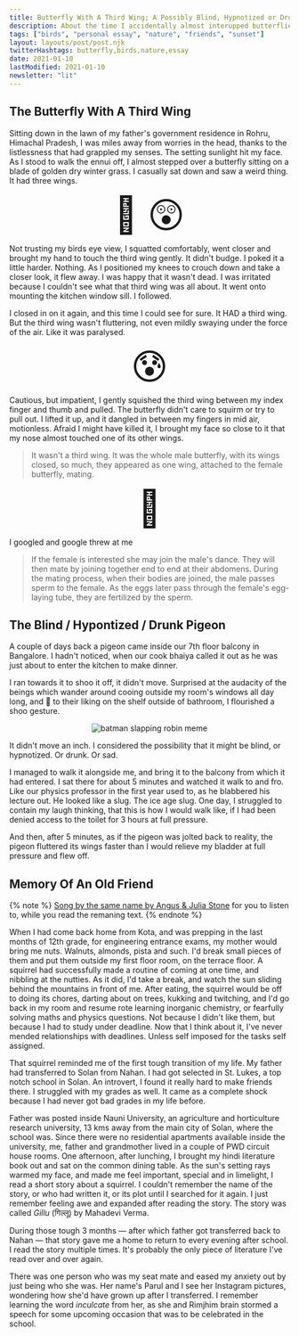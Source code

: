 ```yaml
---
title: Butterfly With A Third Wing; A Possibly Blind, Hypnotized or Drunk Pigeon; Memory Of An Old Friend
description: About the time I accidentally almost interupped butterflies mating. Rendezvous with a possibly blind, hypnotized or drunken pigeon and memory of an old squirrel and school friend.
tags: ["birds", "personal essay", "nature", "friends", "sunset"]
layout: layouts/post/post.njk
twitterHashtags: butterfly,birds,nature,essay
date: 2021-01-10
lastModified: 2021-01-10
newsletter: "lit"
---
```


## The Butterfly With A Third Wing

Sitting down in the lawn of my father's government residence in Rohru, Himachal Pradesh, I was miles away from worries in the head, thanks to the listlessness that had grappled my senses. The setting sunlight hit my face. As I stood to walk the ennui off, I almost stepped over a butterfly sitting on a blade of golden dry winter grass. I casually sat down and saw a weird thing. It had three wings.

<div style="font-size: 4rem; text-align: center;">
  🤯 😲
</div>

Not trusting my birds eye view, I squatted comfortably, went closer and brought my hand to touch the third wing gently. It didn't budge. I poked it a little harder. Nothing. As I positioned my knees to crouch down and take a closer look, it flew away. I was happy that it wasn't dead. I was irritated because I couldn't see what that third wing was all about. It went onto mounting the kitchen window sill. I followed.

I closed in on it again, and this time I could see for sure. It HAD a third wing. But the third wing wasn't fluttering, not even mildly swaying under the force of the air. Like it was paralysed.

<div style="font-size: 4rem; text-align: center;">
  😰
</div>

Cautious, but impatient, I gently squished the third wing between my index finger and thumb and pulled. The butterfly didn't care to squirm or try to pull out. I lifted it up, and it dangled in between my fingers in mid air, motionless. Afraid I might have killed it, I brought my face so close to it that my nose almost touched one of its other wings.

> It wasn't a third wing. It was the whole male butterfly, with its wings closed, so much, they appeared as one wing, attached to the female butterfly, mating.

<div style="font-size: 4rem; text-align: center;">
  🙈
</div>

I googled and google threw at me

> If the female is interested she may join the male's dance. They will then mate by joining together end to end at their abdomens. During the mating process, when their bodies are joined, the male passes sperm to the female. As the eggs later pass through the female's egg-laying tube, they are fertilized by the sperm.

## The Blind / Hypontized / Drunk Pigeon

A couple of days back a pigeon came inside our 7th floor balcony in Bangalore. I hadn't noticed, when our cook bhaiya called it out as he was just about to enter the kitchen to make dinner.

I ran towards it to shoo it off, it didn't move. Surprised at the audacity of the beings which wander around cooing outside my room's windows all day long, and 💩 to their liking on the shelf outside of bathroom, I flourished a shoo gesture.

<div style="text-align: center;">
  <img src="https://i.pinimg.com/564x/0a/8b/d6/0a8bd6f1639147c5000ae62d6bf708a0.jpg" alt="batman slapping robin meme"
  style="margin: 0 auto;"
  >
</div>

It didn't move an inch. I considered the possibility that it might be blind, or hypnotized. Or drunk. Or sad.

I managed to walk it alongside me, and bring it to the balcony from which it had entered. I sat there for about 5 minutes and watched it walk to and fro. Like our physics professor in the first year used to, as he blabbered his lecture out. He looked like a slug. The ice age slug. One day, I struggled to contain my laugh thinking, that this is how I would walk like, if I had been denied access to the toilet for 3 hours at full pressure.

And then, after 5 minutes, as if the pigeon was jolted back to reality, the pigeon fluttered its wings faster than I would relieve my bladder at full pressure and flew off.

## Memory Of An Old Friend

{% note %}
  [Song by the same name by Angus & Julia Stone](https://i.pinimg.com/564x/0a/8b/d6/0a8bd6f1639147c5000ae62d6bf708a0.jpg) for you to listen to, while you read the remaning text.
{% endnote %}


When I had come back home from Kota, and was prepping in the last months of 12th grade, for engineering entrance exams, my mother would bring me nuts. Walnuts, almonds, pista and such. I'd break small pieces of them and put them outside my first floor room, on the terrace floor. A squirrel had successfully made a routine of coming at one time, and nibbling at the nutties. As it did, I'd take a break, and watch the sun sliding behind the mountains in front of me. After eating, the squirrel would be off to doing its chores, darting about on trees, kukking and twitching, and I'd go back in my room and resume rote learning inorganic chemistry, or fearfully solving maths and physics questions. Not because I didn't like them, but because I had to study under deadline. Now that I think about it, I've never mended relationships with deadlines. Unless self imposed for the tasks self assigned.


That squirrel reminded me of the first tough transition of my life. My father had transferred to Solan from Nahan. I had got selected in St. Lukes, a top notch school in Solan. An introvert, I found it really hard to make friends there. I struggled with my grades as well. It came as a complete shock because I had never got bad grades in my life before.

Father was posted inside Nauni University, an agriculture and horticulture research university, 13 kms away from the main city of Solan, where the school was. Since there were no residential apartments available inside the university, me, father and grandmother lived in a couple of PWD circuit house rooms. One afternoon, after lunching, I brought my hindi literature book out and sat on the common dining table. As the sun's setting rays warmed my face, and made me feel important, special and in limelight, I read a short story about a squirrel. I couldn't remember the name of the story, or who had written it, or its plot until I searched for it again. I just remember feeling awe and expanded after reading the story. The story was called _Gillu_ (गिल्लू) by Mahadevi Verma.

During those tough 3 months — after which father got transferred back to Nahan — that story gave me a home to return to every evening after school. I read the story multiple times. It's probably the only piece of literature I've read over and over again.

There was one person who was my seat mate and eased my anxiety out by just being who she was. Her name's Parul and I see her Instagram pictures, wondering how she'd have grown up after I transferred. I remember learning the word _inculcate_ from her, as she and Rimjhim brain stormed a speech for some upcoming occasion that was to be celebrated in the school.

